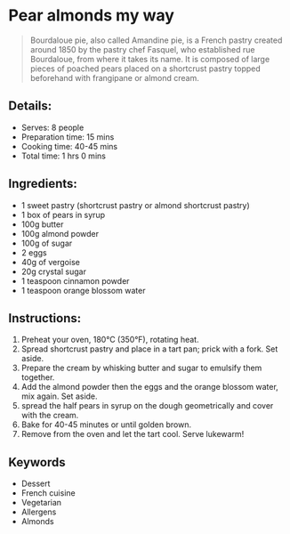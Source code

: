 # Pear almonds my way

 > Bourdaloue pie, also called Amandine pie, is a French pastry created around 1850 by the pastry chef Fasquel, who established rue Bourdaloue, from where it takes its name. It is composed of large pieces of poached pears placed on a shortcrust pastry topped beforehand with frangipane or almond cream.

## Details:
* Serves: 8 people
* Preparation time: 15 mins
* Cooking time: 40-45 mins
* Total time: 1 hrs 0 mins

## Ingredients:
* 1 sweet pastry (shortcrust pastry or almond shortcrust pastry)
* 1 box of pears in syrup
* 100g butter
* 100g almond powder
* 100g of sugar
* 2 eggs
* 40g of vergoise
* 20g crystal sugar
* 1 teaspoon cinnamon powder
* 1 teaspoon orange blossom water

## Instructions:
1. Preheat your oven, 180°C (350°F), rotating heat.
1. Spread shortcrust pastry and place in a tart pan; prick with a fork. Set aside.
1. Prepare the cream by whisking butter and sugar to emulsify them together.
1. Add the almond powder then the eggs and the orange blossom water, mix again. Set aside.
1. spread the half pears in syrup on the dough geometrically and cover with the cream.
1. Bake for 40-45 minutes or until golden brown.
1. Remove from the oven and let the tart cool. Serve lukewarm!

## Keywords
* Dessert
* French cuisine
* Vegetarian
* Allergens
 * Almonds